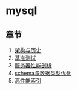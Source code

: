 # mysql

## 章节
1. [架构与历史](doc/第一章MySQL架构.md)
2. [基准测试]()
3. [服务器性能剖析]()
4. [schema与数据类型优化](doc/第四章Schema与数据类型优化.md)
5. [高性能索引](doc/第五章索引.md)
